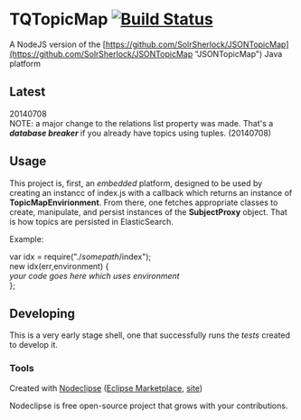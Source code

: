 # TQTopicMap [![Build Status](https://travis-ci.org/KnowledgeGarden/TQTopicMap.svg?branch=develop)](https://travis-ci.org/KnowledgeGarden/TQTopicMap)
A NodeJS version of the [https://github.com/SolrSherlock/JSONTopicMap](https://github.com/SolrSherlock/JSONTopicMap "JSONTopicMap") Java platform

## Latest
20140708<br/>
NOTE: a major change to the relations list property was made. That's a ***database breaker*** if you already have topics using tuples. (20140708)

## Usage
This project is, first, an *embedded* platform, designed to be used by creating an instancc of index.js with a callback which returns an instance of **TopicMapEnvirionment**. From there, one fetches appropriate classes to create, manipulate, and persist instances of the **SubjectProxy** object. That is how topics are persisted in ElasticSearch.

Example:

var idx = require("./*somepath*/index");<br/>
new idx(err,environment) {<br/>
   *your code goes here which uses environment*<br/>
};


## Developing
This is a very early stage shell, one that successfully runs the *tests* created to develop it.


### Tools

Created with [Nodeclipse](https://github.com/Nodeclipse/nodeclipse-1)
 ([Eclipse Marketplace](http://marketplace.eclipse.org/content/nodeclipse), [site](http://www.nodeclipse.org))   

Nodeclipse is free open-source project that grows with your contributions.
